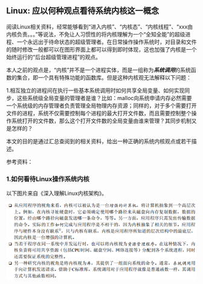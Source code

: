 ## Linux: 应以何种观点看待系统内核这一概念

阅读Linux相关资料，经常能够看到“进入内核”、“内核态”、“内核线程”、“xxx由内核负责。。。”等说法，不免让人习惯性的将内核理解为一个“全知全能”的超级进程、一个永远出于待命状态的超级管理者。在日常操作操作系统时，对目录和文件的随时修改一般都可以在图形界面上都可以得到即时体现，这也加强了内核是一个始终运行的“后台超级管理进程”的观点。

本人之前的观点是，“内核”并不是一个进程实体，而是一组称为***系统调用***的系统函数的集合，即一个具有特殊功能的函数库。但是这种内核观无法解释以下问题：

1.相互独立的进程间在执行一些基本系统调用时如何共享全局变量、如何实现同步，这些系统级全局变量的管理者是谁？比如：malloc向系统申请内存必然需要一个系统级的内存管理者负责管理全局物理内存资源；同样的，对于多个需要打开文件的进程，系统不仅需要控制每个进程的最大打开文件数，而且需要控制整个操作系统打开的文件数，那么这个打开文件数的全局变量由谁来管理？其同步机制又是怎样的？

本文的目的是通过汇总查阅到的相关资料，给出一种正确的系统内核观点或若干描述。

参考资料：

### 1.如何看待Linux操作系统内核

以下图片来自《深入理解Linux内核架构》。

![](/assets/lin029_001PNG.PNG)